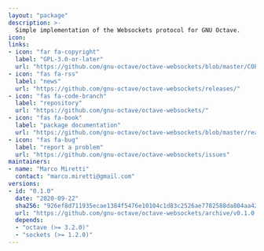 ```yaml
---
layout: "package"
description: >-
  Simple implementation of the Websockets protocol for GNU Octave.
icon:
links:
- icon: "far fa-copyright"
  label: "GPL-3.0-or-later"
  url: "https://github.com/gnu-octave/octave-websockets/blob/master/COPYING"
- icon: "fas fa-rss"
  label: "news"
  url: "https://github.com/gnu-octave/octave-websockets/releases/"
- icon: "fas fa-code-branch"
  label: "repository"
  url: "https://github.com/gnu-octave/octave-websockets/"
- icon: "fas fa-book"
  label: "package documentation"
  url: "https://github.com/gnu-octave/octave-websockets/blob/master/readme.md"
- icon: "fas fa-bug"
  label: "report a problem"
  url: "https://github.com/gnu-octave/octave-websockets/issues"
maintainers:
- name: "Marco Miretti"
  contact: "marco.miretti@gmail.com"
versions:
- id: "0.1.0"
  date: "2020-09-22"
  sha256: "926ef8d711935ecae1384f5476e10104c1d83c2526ae7782588da804aa42df94"
  url: "https://github.com/gnu-octave/octave-websockets/archive/v0.1.0.tar.gz"
  depends:
  - "octave (>= 3.2.0)"
  - "sockets (>= 1.2.0)"
---
```

